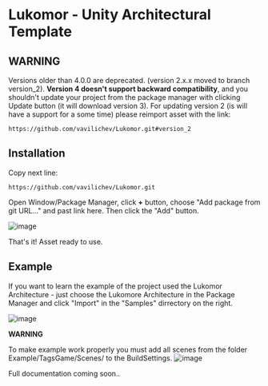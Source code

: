 # Lukomor - Unity Architectural Template

## WARNING
Versions older than 4.0.0 are deprecated. (version 2.x.x moved to branch version_2). **Version 4 doesn't support backward compatibility**, and you shouldn't update your project from the package manager with clicking Update button (it will download version 3). For updating version 2 (is will have a support for a some time) please reimport asset with the link:

```
https://github.com/vavilichev/Lukomor.git#version_2
```

## Installation

Copy next line:

```
https://github.com/vavilichev/Lukomor.git
```

Open Window/Package Manager, click **+** button, choose "Add package from git URL..." and past link here. Then click the "Add" button.

![image](https://user-images.githubusercontent.com/22970240/166225114-30e8cb9d-0b20-44cd-9e7d-d2e13cabd40e.png)

That's it! Asset ready to use.

## Example

If you want to learn the example of the project used the Lukomor Architecture - just choose the Lukomore Architecture in the Package Manager and click "Import" in the "Samples" dirrectory on the right.

![image](https://user-images.githubusercontent.com/22970240/166225335-f83cbda1-193c-44cd-8518-0a721a3a436c.png)

**WARNING**

To make example work properly you must add all scenes from the folder Example/TagsGame/Scenes/ to the BuildSettings.
![image](https://user-images.githubusercontent.com/22970240/208266469-2f999603-a067-4cbd-a4eb-cc3e590d2ae7.png)

Full documentation coming soon..
